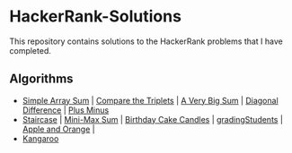 # HackerRank-Solutions
This repository contains solutions to the HackerRank problems that I have completed.
## Algorithms 
- [Simple Array Sum](simpleArraySum.java)  |  [Compare the Triplets](compareTriplets.java)  |  [A Very Big Sum](aVeryBigSum.java)  |  [Diagonal Difference](diagonalDifference.java)  |  [Plus Minus](plusMinus.java)
- [Staircase](staircase.java)  |  [Mini-Max Sum](miniMaxSum.java)  |  [Birthday Cake Candles](birthdayCakeCandles.java)  |    [gradingStudents](gradingStudents.java)  |  [Apple and Orange](appleAndOrange.java)  |
-   [Kangaroo](kangroo.java)
